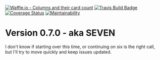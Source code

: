 [![Waffle.io - Columns and their card count](https://badge.waffle.io/notmarkmiranda/seven.png?columns=all)](https://waffle.io/notmarkmiranda/seven?utm_source=badge)
[![Travis Build Badge](https://travis-ci.org/notmarkmiranda/seven.svg?branch=master)](https://travis-ci.org/notmarkmiranda/seven)
[![Coverage Status](https://coveralls.io/repos/github/notmarkmiranda/seven/badge.svg?branch=master)](https://coveralls.io/github/notmarkmiranda/seven?branch=master)
[![Maintainability](https://api.codeclimate.com/v1/badges/5d728b3817662827e7d5/maintainability)](https://codeclimate.com/github/notmarkmiranda/seven/maintainability)

# Version 0.7.0 - aka SEVEN

I don't know if starting over this time, or continuing on six is the right call, but I'll try to move quickly and keep issues updated.
